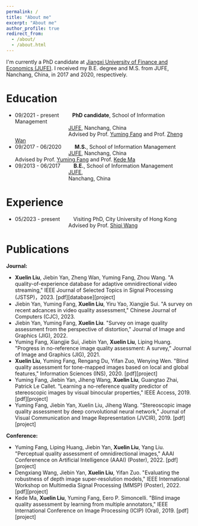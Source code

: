 ```yaml
---
permalink: /
title: "About me"
excerpt: "About me"
author_profile: true
redirect_from: 
  - /about/
  - /about.html
---
```


I'm currently a PhD candidate at [Jiangxi University of Finance and Economics (JUFE)](http://www.jxufe.edu.cn/). I received my B.E. degree and M.S. from JUFE, Nanchang, China, in 2017 and 2020, respectively.


Education
======
* 09/2021 - present &emsp;&emsp; **PhD candidate**, School of Information Management  
&emsp;&emsp;&emsp;&emsp;&emsp;&emsp;&emsp;&emsp;&emsp;&emsp; [JUFE](http://www.jxufe.edu.cn/), Nanchang, China      
&emsp;&emsp;&emsp;&emsp;&emsp;&emsp;&emsp;&emsp;&emsp;&emsp; Advised by Prof. [Yuming Fang](https://scholar.google.com.sg/citations?user=_Tu-eHkAAAAJ&hl=en) and Prof. [Zheng Wan](http://sim.jxufe.edu.cn/down/show-1558.aspx?id=14)
* 09/2017 - 06/2020 &emsp;&emsp; **M.S.**, School of Information Management      
&emsp;&emsp;&emsp;&emsp;&emsp;&emsp;&emsp;&emsp;&emsp;&emsp; [JUFE](http://www.jxufe.edu.cn/), Nanchang, China 
&emsp;&emsp;&emsp;&emsp;&emsp;&emsp;&emsp;&emsp;&emsp;&emsp; Advised by Prof. [Yuming Fang](https://scholar.google.com.sg/citations?user=_Tu-eHkAAAAJ&hl=en) and Prof. [Kede Ma](https://kedema.org/)
* 09/2013 - 06/2017 &emsp;&emsp; **B.E.**, School of Information Management      
&emsp;&emsp;&emsp;&emsp;&emsp;&emsp;&emsp;&emsp;&emsp;&emsp; [JUFE](http://www.jxufe.edu.cn/),      
&emsp;&emsp;&emsp;&emsp;&emsp;&emsp;&emsp;&emsp;&emsp;&emsp; Nanchang, China      

Experience
======
* 05/2023 - present &emsp;&emsp; Visiting PhD, City University of Hong Kong         
&emsp;&emsp;&emsp;&emsp;&emsp;&emsp;&emsp;&emsp;&emsp;&emsp; Advised by Prof. [Shiqi Wang](https://www.cs.cityu.edu.hk/~shiqwang/)

Publications
======
**Journal:**
* **Xuelin Liu**, Jiebin Yan, Zheng Wan, Yuming Fang, Zhou Wang. "A quality-of-experience database for adaptive omnidirectional video streaming," IEEE Journal of Selected Topics in Signal Processing (JSTSP)，2023. [pdf][database][project]
* Jiebin Yan, Yuming Fang, **Xuelin Liu**, Yiru Yao, Xiangjie Sui. "A survey on recent adcances in video quality assessment," Chinese Journal of Computers (CJC), 2023.
* Jiebin Yan, Yuming Fang, **Xuelin Liu**. "Survey on image quality assessment from the perspective of distortion," Journal of Image and Graphics (JIG), 2022.
* Yuming Fang, Xiangjie Sui, Jiebin Yan, **Xuelin Liu**, Liping Huang. "Progress in no-reference image quality assessment: A survey," Journal of Image and Graphics (JIG), 2021.
* **Xuelin Liu**, Yuming Fang, Rengang Du, Yifan Zuo, Wenying Wen. "Blind quality assessment for tone-mapped images based on local and global features," Information Sciences (INS), 2020. [pdf][project]
* Yuming Fang, Jiebin Yan, Jiheng Wang, **Xuelin Liu**, Guangtao Zhai, Patrick Le Callet. "Learning a no-reference quality predictor of stereoscopic images by visual binocular properties," IEEE Access, 2019. [pdf][project]
* Yuming Fang, Jiebin Yan, Xuelin Liu, Jiheng Wang. "Stereoscopic image quality assessment by deep convolutional neural network," Journal of Visual Communication and Image Representation (JVCIR), 2019. [pdf][project]

**Conference:**
* Yuming Fang, Liping Huang, Jiebin Yan, **Xuelin Liu**, Yang Liu. "Perceptual quality assessment of omnidirectional images," AAAI Conferenence on Artificial Intelligence (AAAI) (Poster), 2022. [pdf][project]
* Dengxiang Wang, Jiebin Yan, **Xuelin Liu**, Yifan Zuo. "Evaluating the robustness of depth image super-resolution models," IEEE International Workshop on Multimedia Signal Processing (MMSP) (Poster), 2022. [pdf][project]
* Kede Ma, **Xuelin Liu**, Yuming Fang, Eero P. Simoncelli. "Blind image quality assessment by learning from multiple annotators," IEEE International Conference on Image Processing (ICIP) (Oral), 2019. [pdf][project]
